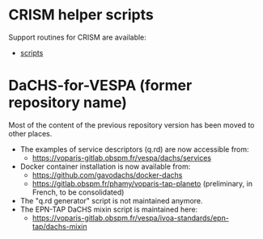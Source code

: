 # CRISM helper scripts

Support routines for CRISM are available:
  - [scripts](scripts)
 
# DaCHS-for-VESPA (former repository name)

Most of the content of the previous repository version has been moved to other places. 

- The examples of service descriptors (q.rd) are now accessible from: 
  - https://voparis-gitlab.obspm.fr/vespa/dachs/services 
- Docker container installation is now available from: 
  -  https://github.com/gavodachs/docker-dachs
  -  https://gitlab.obspm.fr/phamy/voparis-tap-planeto (preliminary, in French, to be consolidated)
- The "q.rd generator" script is not maintained anymore. 
- The EPN-TAP DaCHS mixin script is maintained here: 
  - https://voparis-gitlab.obspm.fr/vespa/ivoa-standards/epn-tap/dachs-mixin

